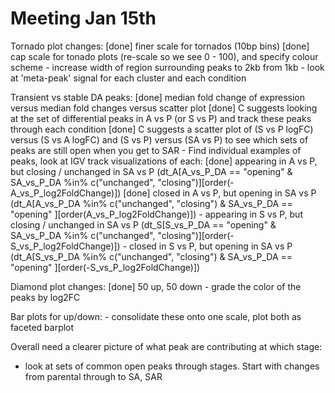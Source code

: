 Meeting Jan 15th
================


Tornado plot changes:
	[done] finer scale for tornados (10bp bins)
	[done] cap scale for tonado plots (re-scale so we see 0 - 100), and specify colour scheme
	- increase width of region surrounding peaks to 2kb from 1kb
	- look at 'meta-peak' signal for each cluster and each condition

Transient vs stable DA peaks:
	[done] median fold change of expression versus median fold changes versus scatter plot
	[done] C suggests looking at the set of differential peaks in A vs P (or S vs P) and track these peaks through each condition
	[done] C suggests a scatter plot of (S vs P logFC) versus (S vs A logFC) and (S vs P) versus (SA vs P) to see which sets of peaks are still open 
		when you get to SAR
	- Find individual examples of peaks, look at IGV track visualizations of each:
		[done] appearing in A vs P, but closing / unchanged in SA vs P (dt_A[A_vs_P_DA == "opening" & SA_vs_P_DA %in% c("unchanged", "closing")][order(-A_vs_P_log2FoldChange)])
		[done] closed in A vs P, but opening in SA vs P (dt_A[A_vs_P_DA %in% c("unchanged", "closing") & SA_vs_P_DA == "opening" ][order(A_vs_P_log2FoldChange)])
		- appearing in S vs P, but closing / unchanged in SA vs P (dt_S[S_vs_P_DA == "opening" & SA_vs_P_DA %in% c("unchanged", "closing")][order(-S_vs_P_log2FoldChange)])
		- closed in S vs P, but opening in SA vs P (dt_A[S_vs_P_DA %in% c("unchanged", "closing") & SA_vs_P_DA == "opening" ][order(-S_vs_P_log2FoldChange)])
		 

Diamond plot changes:
	[done] 50 up, 50 down
	- grade the color of the peaks by log2FC

Bar plots for up/down:
	- consolidate these onto one scale, plot both as faceted barplot


Overall need a clearer picture of what peak are contributing at which stage:

- look at sets of common open peaks through stages.  Start with changes from parental through to SA, SAR
